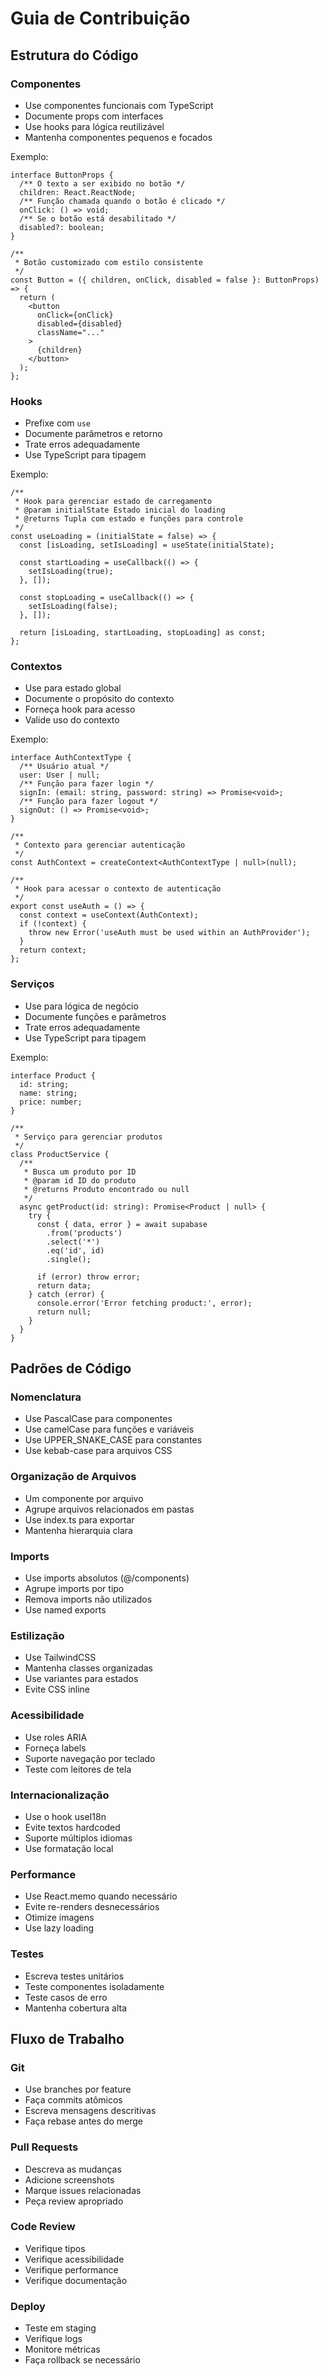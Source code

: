 # Guia de Contribuição

## Estrutura do Código

### Componentes

- Use componentes funcionais com TypeScript
- Documente props com interfaces
- Use hooks para lógica reutilizável
- Mantenha componentes pequenos e focados

Exemplo:
```tsx
interface ButtonProps {
  /** O texto a ser exibido no botão */
  children: React.ReactNode;
  /** Função chamada quando o botão é clicado */
  onClick: () => void;
  /** Se o botão está desabilitado */
  disabled?: boolean;
}

/**
 * Botão customizado com estilo consistente
 */
const Button = ({ children, onClick, disabled = false }: ButtonProps) => {
  return (
    <button
      onClick={onClick}
      disabled={disabled}
      className="..."
    >
      {children}
    </button>
  );
};
```

### Hooks

- Prefixe com `use`
- Documente parâmetros e retorno
- Trate erros adequadamente
- Use TypeScript para tipagem

Exemplo:
```tsx
/**
 * Hook para gerenciar estado de carregamento
 * @param initialState Estado inicial do loading
 * @returns Tupla com estado e funções para controle
 */
const useLoading = (initialState = false) => {
  const [isLoading, setIsLoading] = useState(initialState);

  const startLoading = useCallback(() => {
    setIsLoading(true);
  }, []);

  const stopLoading = useCallback(() => {
    setIsLoading(false);
  }, []);

  return [isLoading, startLoading, stopLoading] as const;
};
```

### Contextos

- Use para estado global
- Documente o propósito do contexto
- Forneça hook para acesso
- Valide uso do contexto

Exemplo:
```tsx
interface AuthContextType {
  /** Usuário atual */
  user: User | null;
  /** Função para fazer login */
  signIn: (email: string, password: string) => Promise<void>;
  /** Função para fazer logout */
  signOut: () => Promise<void>;
}

/**
 * Contexto para gerenciar autenticação
 */
const AuthContext = createContext<AuthContextType | null>(null);

/**
 * Hook para acessar o contexto de autenticação
 */
export const useAuth = () => {
  const context = useContext(AuthContext);
  if (!context) {
    throw new Error('useAuth must be used within an AuthProvider');
  }
  return context;
};
```

### Serviços

- Use para lógica de negócio
- Documente funções e parâmetros
- Trate erros adequadamente
- Use TypeScript para tipagem

Exemplo:
```tsx
interface Product {
  id: string;
  name: string;
  price: number;
}

/**
 * Serviço para gerenciar produtos
 */
class ProductService {
  /**
   * Busca um produto por ID
   * @param id ID do produto
   * @returns Produto encontrado ou null
   */
  async getProduct(id: string): Promise<Product | null> {
    try {
      const { data, error } = await supabase
        .from('products')
        .select('*')
        .eq('id', id)
        .single();

      if (error) throw error;
      return data;
    } catch (error) {
      console.error('Error fetching product:', error);
      return null;
    }
  }
}
```

## Padrões de Código

### Nomenclatura

- Use PascalCase para componentes
- Use camelCase para funções e variáveis
- Use UPPER_SNAKE_CASE para constantes
- Use kebab-case para arquivos CSS

### Organização de Arquivos

- Um componente por arquivo
- Agrupe arquivos relacionados em pastas
- Use index.ts para exportar
- Mantenha hierarquia clara

### Imports

- Use imports absolutos (@/components)
- Agrupe imports por tipo
- Remova imports não utilizados
- Use named exports

### Estilização

- Use TailwindCSS
- Mantenha classes organizadas
- Use variantes para estados
- Evite CSS inline

### Acessibilidade

- Use roles ARIA
- Forneça labels
- Suporte navegação por teclado
- Teste com leitores de tela

### Internacionalização

- Use o hook useI18n
- Evite textos hardcoded
- Suporte múltiplos idiomas
- Use formatação local

### Performance

- Use React.memo quando necessário
- Evite re-renders desnecessários
- Otimize imagens
- Use lazy loading

### Testes

- Escreva testes unitários
- Teste componentes isoladamente
- Teste casos de erro
- Mantenha cobertura alta

## Fluxo de Trabalho

### Git

- Use branches por feature
- Faça commits atômicos
- Escreva mensagens descritivas
- Faça rebase antes do merge

### Pull Requests

- Descreva as mudanças
- Adicione screenshots
- Marque issues relacionadas
- Peça review apropriado

### Code Review

- Verifique tipos
- Verifique acessibilidade
- Verifique performance
- Verifique documentação

### Deploy

- Teste em staging
- Verifique logs
- Monitore métricas
- Faça rollback se necessário
